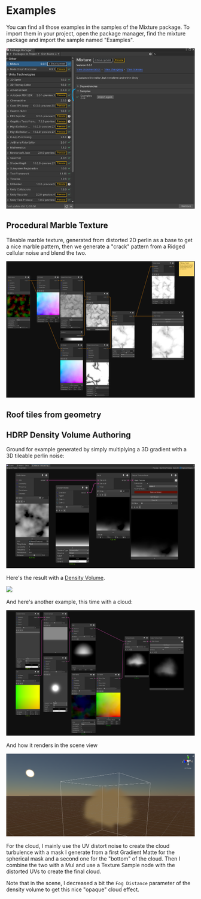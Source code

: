 # Examples

You can find all those examples in the samples of the Mixture package. To import them in your project, open the package manager, find the mixture package and import the sample named "Examples".

![](Images/2020-10-02-00-01-01.png)

## Procedural Marble Texture

Tileable marble texture, generated from distorted 2D perlin as a base to get a nice marble pattern, then we generate a "crack" pattern from a Ridged cellular noise and blend the two.

![](Images/2020-09-26-19-49-36.png)

## Roof tiles from geometry


## HDRP Density Volume Authoring

Ground for example generated by simply multiplying a 3D gradient with a 3D tileable perlin noise:

![](Images/2020-10-01-23-51-55.png)

Here's the result with a [Density Volume](https://docs.unity3d.com/Packages/com.unity.render-pipelines.high-definition@latest/index.html?subfolder=/manual/Density-Volume.html).

![](Images/GroundFog.gif)

And here's another example, this time with a cloud:

![](Images/2020-10-09-01-05-40.png)

And how it renders in the scene view

![](Images/2020-10-09-01-18-25.png)

For the cloud, I mainly use the UV distort noise to create the cloud turbulence with a mask I generate from a first Gradient Matte for the spherical mask and a second one for the "bottom" of the cloud. Then I combine the two with a Mul and use a Texture Sample node with the distorted UVs to create the final cloud.

Note that in the scene, I decreased a bit the `Fog Distance` parameter of the density volume to get this nice "opaque" cloud effect.